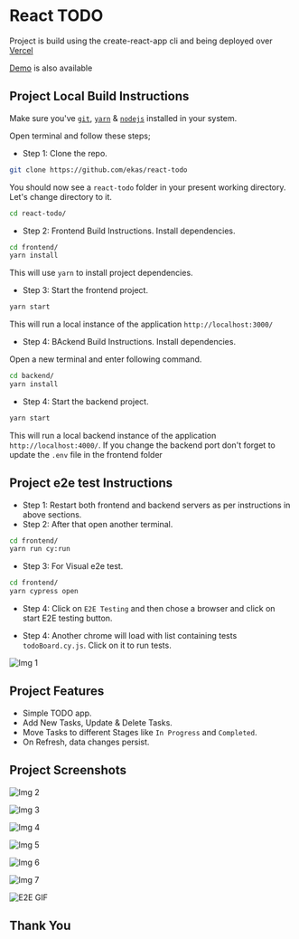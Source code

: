 # React TODO

Project is build using the create-react-app cli and being deployed over [Vercel](https://vercel.com/)

[Demo](https://react-todo-frontend.vercel.app/) is also available

## Project Local Build Instructions

Make sure you've [`git`](https://git-scm.com/book/en/v2/Getting-Started-Installing-Git), [`yarn`](https://classic.yarnpkg.com/lang/en/docs/install/#mac-stable) & [`nodejs`](https://nodejs.org/en/) installed in your system.

Open terminal and follow these steps;

- Step 1: Clone the repo.

```bash
git clone https://github.com/ekas/react-todo
```

You should now see a `react-todo` folder in your present working directory. Let's change directory to it.

```bash
cd react-todo/
```

- Step 2: Frontend Build Instructions. Install dependencies.

```bash
cd frontend/
yarn install
```

This will use `yarn` to install project dependencies.

- Step 3: Start the frontend project.

```bash
yarn start
```

This will run a local instance of the application `http://localhost:3000/`

- Step 4: BAckend Build Instructions. Install dependencies.

Open a new terminal and enter following command.

```bash
cd backend/
yarn install
```

- Step 4: Start the backend project.

```bash
yarn start
```

This will run a local backend instance of the application `http://localhost:4000/`. If you change the backend port don't forget to update the `.env` file in the frontend folder

## Project e2e test Instructions

- Step 1: Restart both frontend and backend servers as per instructions in above sections.
- Step 2: After that open another terminal.

```bash
cd frontend/
yarn run cy:run
```

- Step 3: For Visual e2e test.

```bash
cd frontend/
yarn cypress open
```

- Step 4: Click on `E2E Testing` and then chose a browser and click on start E2E testing button.

- Step 4: Another chrome will load with list containing tests `todoBoard.cy.js`. Click on it to run tests.

![Img 1](https://github.com/ekas/react-todo/blob/main/screenshots/image1.png)

## Project Features

- Simple TODO app.
- Add New Tasks, Update & Delete Tasks.
- Move Tasks to different Stages like `In Progress` and `Completed`.
- On Refresh, data changes persist.

## Project Screenshots

![Img 2](https://github.com/ekas/react-todo/blob/main/screenshots/image2.png)

![Img 3](https://github.com/ekas/react-todo/blob/main/screenshots/image3.png)

![Img 4](https://github.com/ekas/react-todo/blob/main/screenshots/image4.png)

![Img 5](https://github.com/ekas/react-todo/blob/main/screenshots/image5.png)

![Img 6](https://github.com/ekas/react-todo/blob/main/screenshots/image6.png)

![Img 7](https://github.com/ekas/react-todo/blob/main/screenshots/image7.png)

![E2E GIF](https://github.com/ekas/react-todo/blob/main/screenshots/e2e_test.gif)

## Thank You

